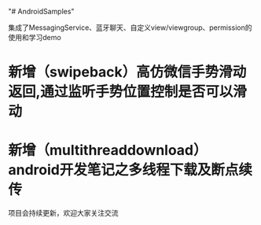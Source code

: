 "# AndroidSamples" 

集成了MessagingService、蓝牙聊天、自定义view/viewgroup、permission的使用和学习demo

# 新增（swipeback）高仿微信手势滑动返回,通过监听手势位置控制是否可以滑动
# 新增（multithreaddownload）android开发笔记之多线程下载及断点续传

项目会持续更新，欢迎大家关注交流
